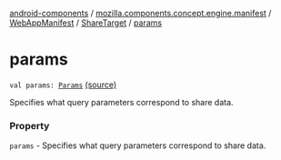 [android-components](../../../index.md) / [mozilla.components.concept.engine.manifest](../../index.md) / [WebAppManifest](../index.md) / [ShareTarget](index.md) / [params](./params.md)

# params

`val params: `[`Params`](-params/index.md) [(source)](https://github.com/mozilla-mobile/android-components/blob/master/components/concept/engine/src/main/java/mozilla/components/concept/engine/manifest/WebAppManifest.kt#L209)

Specifies what query parameters correspond to share data.

### Property

`params` - Specifies what query parameters correspond to share data.